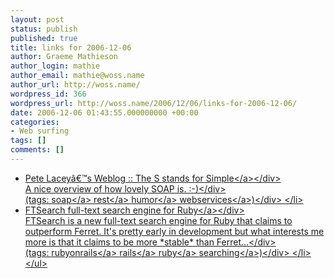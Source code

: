 ```yaml
---
layout: post
status: publish
published: true
title: links for 2006-12-06
author: Graeme Mathieson
author_login: mathie
author_email: mathie@woss.name
author_url: http://woss.name/
wordpress_id: 366
wordpress_url: http://woss.name/2006/12/06/links-for-2006-12-06/
date: 2006-12-06 01:43:55.000000000 +00:00
categories:
- Web surfing
tags: []
comments: []
---
```

<ul class="delicious">
	<li>
		<div class="delicious-link"><a href="http:&#47;&#47;wanderingbarque.com&#47;nonintersecting&#47;2006&#47;11&#47;15&#47;the-s-stands-for-simple&#47;">Pete Lacey&acirc;&euro;&trade;s Weblog :: The S stands for Simple<&#47;a><&#47;div>
		<div class="delicious-extended">A nice overview of how lovely SOAP is. :-)<&#47;div>
		<div class="delicious-tags">(tags: <a href="http:&#47;&#47;del.icio.us&#47;mathie&#47;soap">soap<&#47;a> <a href="http:&#47;&#47;del.icio.us&#47;mathie&#47;rest">rest<&#47;a> <a href="http:&#47;&#47;del.icio.us&#47;mathie&#47;humor">humor<&#47;a> <a href="http:&#47;&#47;del.icio.us&#47;mathie&#47;webservices">webservices<&#47;a>)<&#47;div>
	<&#47;li>
	<li>
		<div class="delicious-link"><a href="http:&#47;&#47;eigenclass.org&#47;hiki.rb?ftsearch+repository+accessible">FTSearch full-text search engine for Ruby<&#47;a><&#47;div>
		<div class="delicious-extended">FTSearch is a new full-text search engine for Ruby that claims to outperform Ferret.  It's pretty early in development but what interests me more is that it claims to be more *stable* than Ferret...<&#47;div>
		<div class="delicious-tags">(tags: <a href="http:&#47;&#47;del.icio.us&#47;mathie&#47;rubyonrails">rubyonrails<&#47;a> <a href="http:&#47;&#47;del.icio.us&#47;mathie&#47;rails">rails<&#47;a> <a href="http:&#47;&#47;del.icio.us&#47;mathie&#47;ruby">ruby<&#47;a> <a href="http:&#47;&#47;del.icio.us&#47;mathie&#47;searching">searching<&#47;a>)<&#47;div>
	<&#47;li>
<&#47;ul>
